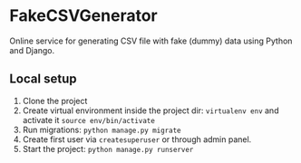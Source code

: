 # FakeCSVGenerator

Online service for generating CSV file with fake (dummy) data using Python and Django.

## Local setup

1. Clone the project
2. Create virtual environment inside the project dir: `virtualenv env` and activate it `source env/bin/activate`
3. Run migrations: `python manage.py migrate`
4. Create first user via `createsuperuser` or through admin panel.
5. Start the project: `python manage.py runserver`
